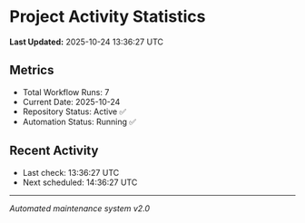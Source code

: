 # Project Activity Statistics

**Last Updated:** 2025-10-24 13:36:27 UTC

## Metrics
- Total Workflow Runs: 7
- Current Date: 2025-10-24
- Repository Status: Active ✅
- Automation Status: Running ✅

## Recent Activity
- Last check: 13:36:27 UTC
- Next scheduled: 14:36:27 UTC

---
*Automated maintenance system v2.0*
